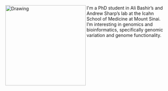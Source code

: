 <img align="left" src="/Oscar Rodriguez.jpg" alt="Drawing" style="width: 250px;"/> I'm a PhD student in Ali Bashir’s and Andrew Sharp’s lab at the Icahn School of Medicine at Mount Sinai. I’m interesting in genomics and bioinformatics, specifically genomic variation and genome functionality.
